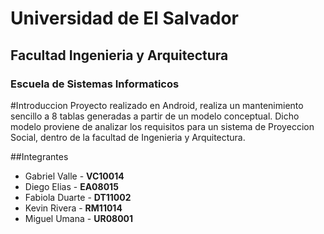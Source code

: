 # Universidad de El Salvador
## Facultad Ingenieria y Arquitectura
### Escuela de Sistemas Informaticos

#Introduccion
Proyecto realizado en Android, realiza un mantenimiento sencillo a 8 tablas generadas a partir de un modelo conceptual. Dicho 
modelo proviene de analizar los requisitos para un sistema de Proyeccion Social, dentro de la facultad de Ingenieria y Arquitectura.

##Integrantes
* Gabriel Valle - **VC10014**
* Diego Elias - **EA08015**
* Fabiola Duarte - **DT11002**
* Kevin Rivera - **RM11014**
* Miguel Umana - **UR08001**
